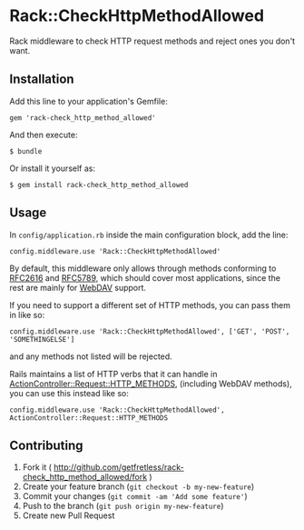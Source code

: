 # Rack::CheckHttpMethodAllowed

Rack middleware to check HTTP request methods and reject ones you don't want.

## Installation

Add this line to your application's Gemfile:

    gem 'rack-check_http_method_allowed'

And then execute:

    $ bundle

Or install it yourself as:

    $ gem install rack-check_http_method_allowed

## Usage

In `config/application.rb` inside the main configuration block, add the line:

    config.middleware.use 'Rack::CheckHttpMethodAllowed'

By default, this middleware only allows through methods conforming to [RFC2616](http://www.ietf.org/rfc/rfc2616.txt) and [RFC5789](http://www.ietf.org/rfc/rfc5789.txt), which should cover most applications, since the rest are mainly for [WebDAV](http://en.wikipedia.org/wiki/WebDAV) support.

If you need to support a different set of HTTP methods, you can pass them in like so:

    config.middleware.use 'Rack::CheckHttpMethodAllowed', ['GET', 'POST', 'SOMETHINGELSE']

and any methods not listed will be rejected.

Rails maintains a list of HTTP verbs that it can handle in [ActionController::Request::HTTP_METHODS](https://github.com/rails/rails/blob/4-1-stable/actionpack/lib/action_dispatch/http/request.rb#L76), (including WebDAV methods), you can use this instead like so:

    config.middleware.use 'Rack::CheckHttpMethodAllowed', ActionController::Request::HTTP_METHODS

## Contributing

1. Fork it ( http://github.com/getfretless/rack-check_http_method_allowed/fork )
2. Create your feature branch (`git checkout -b my-new-feature`)
3. Commit your changes (`git commit -am 'Add some feature'`)
4. Push to the branch (`git push origin my-new-feature`)
5. Create new Pull Request
